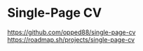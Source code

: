 # Single-Page CV
https://github.com/opped88/single-page-cv <br>
https://roadmap.sh/projects/single-page-cv
